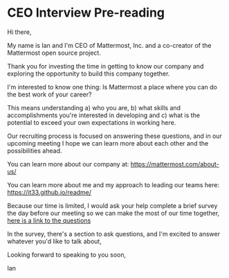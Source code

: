 # CEO Interview Pre-reading 

Hi there, 

My name is Ian and I'm CEO of Mattermost, Inc. and a co-creator of the Mattermost open source project. 

Thank you for investing the time in getting to know our company and exploring the opportunity to build this company together.

I'm interested to know one thing: Is Mattermost a place where you can do the best work of your career? 

This means understanding a) who you are, b) what skills and accomplishments you're interested in developing and c) what is the potential to exceed your own expectations in working here. 

Our recruiting process is focused on answering these questions, and in our upcoming meeting I hope we can learn more about each other and the possibilities ahead. 

You can learn more about our company at: https://mattermost.com/about-us/

You can learn more about me and my approach to leading our teams here: https://it33.github.io/readme/

Because our time is limited, I would ask your help complete a brief survey the day before our meeting so we can make the most of our time together, [here is a link to the questions](https://docs.google.com/forms/d/e/1FAIpQLSfGFUN7baIFot6me_oDWTSICA_QhRFM9dBRiqBTw38uRY6XDQ/viewform)

In the survey, there's a section to ask questions, and I'm excited to answer whatever you'd like to talk about, 

Looking forward to speaking to you soon, 

Ian 
